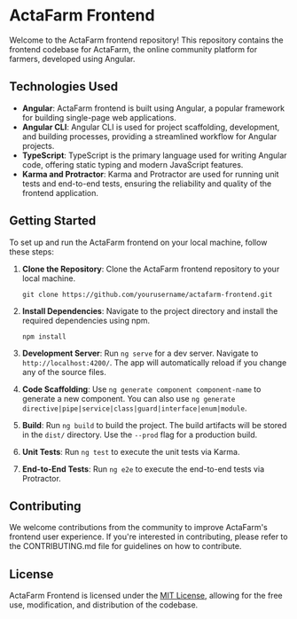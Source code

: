 # ActaFarm Frontend

Welcome to the ActaFarm frontend repository! This repository contains the frontend codebase for ActaFarm, the online community platform for farmers, developed using Angular.

## Technologies Used

- **Angular**: ActaFarm frontend is built using Angular, a popular framework for building single-page web applications.
- **Angular CLI**: Angular CLI is used for project scaffolding, development, and building processes, providing a streamlined workflow for Angular projects.
- **TypeScript**: TypeScript is the primary language used for writing Angular code, offering static typing and modern JavaScript features.
- **Karma and Protractor**: Karma and Protractor are used for running unit tests and end-to-end tests, ensuring the reliability and quality of the frontend application.

## Getting Started

To set up and run the ActaFarm frontend on your local machine, follow these steps:

1. **Clone the Repository**: Clone the ActaFarm frontend repository to your local machine.
    ```
    git clone https://github.com/yourusername/actafarm-frontend.git
    ```

2. **Install Dependencies**: Navigate to the project directory and install the required dependencies using npm.
    ```
    npm install
    ```

3. **Development Server**: Run `ng serve` for a dev server. Navigate to `http://localhost:4200/`. The app will automatically reload if you change any of the source files.

4. **Code Scaffolding**: Use `ng generate component component-name` to generate a new component. You can also use `ng generate directive|pipe|service|class|guard|interface|enum|module`.

5. **Build**: Run `ng build` to build the project. The build artifacts will be stored in the `dist/` directory. Use the `--prod` flag for a production build.

6. **Unit Tests**: Run `ng test` to execute the unit tests via Karma.

7. **End-to-End Tests**: Run `ng e2e` to execute the end-to-end tests via Protractor.

## Contributing

We welcome contributions from the community to improve ActaFarm's frontend user experience. If you're interested in contributing, please refer to the CONTRIBUTING.md file for guidelines on how to contribute.

## License

ActaFarm Frontend is licensed under the [MIT License](LICENSE), allowing for the free use, modification, and distribution of the codebase.
